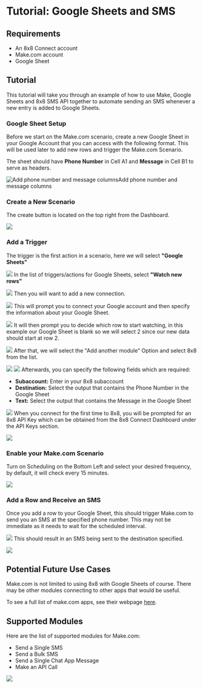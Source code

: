 # Tutorial: Google Sheets and SMS

## Requirements

* An 8x8 Connect account
* Make.com account
* Google Sheet

## Tutorial

This tutorial will take you through an example of how to use Make, Google Sheets and 8x8 SMS API together to automate sending an SMS whenever a new entry is added to Google Sheets.

### Google Sheet Setup

Before we start on the Make.com scenario, create a new Google Sheet in your Google Account that you can access with the following format. This will be used later to add new rows and trigger the Make.com Scenario.

The sheet should have **Phone Number** in Cell A1 and **Message** in Cell B1 to serve as headers.

![Add phone number and message columns](../images/ccee37d-image.png)Add phone number and message columns

### Create a New Scenario

The create button is located on the top right from the Dashboard.

![](../images/7eb5a7f-image.png)

### Add a Trigger

The trigger is the first action in a scenario, here we will select **"Google Sheets"**

![](../images/0b29c8b-image.png)
In the list of triggers/actions for Google Sheets, select **"Watch new rows"**

![](../images/692f4de-image.png)
Then you will want to add a new connection.

![](../images/528ce92-image.png)
This will prompt you to connect your Google account and then specify the information about your Google Sheet.

![](../images/fc6bf87-image.png)
It will then prompt you to decide which row to start watching, in this example our Google Sheet is blank so we will select 2 since our new data should start at row 2.

![](../images/fe57623-image.png)
After that, we will select the "Add another module" Option and select 8x8 from the list.

![](../images/af9ab56-image.png)
![](../images/cf8f086-image.png)
Afterwards, you can specify the following fields which are required:

* **Subaccount:** Enter in your 8x8 subaccount
* **Destination:** Select the output that contains the Phone Number in the Google Sheet
* **Text:** Select the output that contains the Message in the Google Sheet

![](../images/96ef468-image.png)
When you connect for the first time to 8x8, you will be prompted for an 8x8 API Key which can be obtained from the 8x8 Connect Dashboard under the API Keys section.

![](../images/25f944f-image.png)

### Enable your Make.com Scenario

Turn on Scheduling on the Bottom Left and select your desired frequency, by default, it will check every 15 minutes.

![](../images/e4c1986-image.png)

### Add a Row and Receive an SMS

Once you add a row to your Google Sheet, this should trigger Make.com to send you an SMS at the specified phone number. This may not be immediate as it needs to wait for the scheduled interval.

![](../images/73d092f-image.png)
This should result in an SMS being sent to the destination specified.

![](../images/264e5dd-image.png)

## Potential Future Use Cases

Make.com is not limited to using 8x8 with Google Sheets of course. There may be other modules connecting to other apps that would be useful.

To see a full list of make.com apps, see their webpage [here](https://www.make.com/en/integrations?addOnApps=1&nativeApps=1).

## Supported Modules

Here are the list of supported modules for Make.com:

* Send a Single SMS
* Send a Bulk SMS
* Send a Single Chat App Message
* Make an API Call

![](../images/d29f4aa-image.png)
